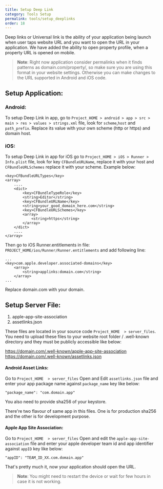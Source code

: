 ```yaml
---
title: Setup Deep Link
category: Tools Setup
permalink: tools/setup_deeplinks
order: 18
---
```


Deep links or Universal link is the ability of your application being launch when user taps website URL and you want to open the URL in your application. We have added the ability to open property profile, when a property URL is opened on mobile.

> **Note**: Right now application consider permalinks when it finds patterns as domain.com/property/, so make sure you are using this format in your website settings. Otherwise you can make changes to the URL supported in Android and iOS code.

## Setup Application:
### Android:
 To setup Deep Link in app, go to `Project_HOME > android > app > src > main > res > values > strings.xml` file, look for `scheme`,`host` and `path_prefix`. Replace its value with your own scheme (http or https) and domain host.
### iOS:
 To setup Deep Link in app for iOS go to `Project_HOME > iOS > Runner > Info.plist` file, look for key `CFBundleURLName`, replace it with your host and `CFBundleURLSchemes` replace it with your scheme. Example below:
```
<key>CFBundleURLTypes</key>
<array>
    ....
    <dict>
        <key>CFBundleTypeRole</key>
        <string>Editor</string>
        <key>CFBundleURLName</key>
        <string>your_good_domain_here.com</string>
        <key>CFBundleURLSchemes</key>
        <array>
            <string>https</string>
        </array>
    </dict>
    ....
</array>
```

Then go to iOS Runner.entitlements in file:  `PROJECT_HOME/ios/Runner/Runner.entitlements` and add following line:
```
...
<key>com.apple.developer.associated-domains</key>
    <array>
		<string>applinks:domain.com</string>
	</array>
...
```
  Replace domain.com with your domain.

## Setup Server File:

1. apple-app-site-association
2. assetlinks.json

These files are located in your source code `Project_HOME  > server_files`. You need to upload these files to your website root folder / .well-known directory and they must be publicly accessible like below:

https://domain.com/.well-known/apple-app-site-association
https://domain.com/.well-known/assetlinks.json

#### Android Asset Links:

Go to `Project_HOME  > server_files` Open and Edit `assetlinks.json` file and enter your app package name against `package_name` key like below:

```
"package_name": "com.domain.app"
```
You also need to provide sha256 of your keystore.

There're two flavour of same app in this files. One is for production sha256 and the other is for development purpose.

#### Apple App Site Association:

Go to `Project_HOME  > server_files` Open and edit the `apple-app-site-association` file and enter your apple developer team id and app identifier against `appID` key like below:

```
"appID": "TEAM_ID_XX.com.domain.app"
```

That's pretty much it, now your application should open the URL.

> **Note**: You might need to restart the device or wait for few hours in case it is not working.